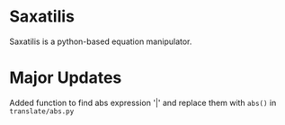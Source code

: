 # Saxatilis

Saxatilis is a python-based equation manipulator.

# Major Updates

Added function to find abs expression '|' and replace them with `abs()` in `translate/abs.py`
